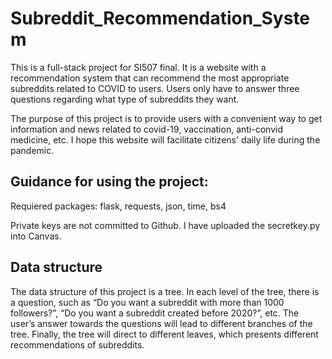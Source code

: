 # Subreddit_Recommendation_System
This is a full-stack project for SI507 final. It is a website with a recommendation system that can recommend the most appropriate subreddits related to COVID to users. Users only have to answer three questions regarding what type of subreddits they want. 

The purpose of this project is to provide users with a convenient way to get information and news related to covid-19, vaccination, anti-convid medicine, etc. I hope this website will facilitate citizens' daily life during the pandemic.
## Guidance for using the project:
Requiered packages: flask, requests, json, time, bs4

Private keys are not committed to Github. I have uploaded the secretkey.py into Canvas.

## Data structure
The data structure of this project is a tree. In each level of the tree, there is a question, such as “Do you want a subreddit with more than 1000 followers?”, “Do you want a subreddit created before 2020?”, etc. The user’s answer towards the questions will lead to different branches of the tree. Finally, the tree will direct to different leaves, which presents different recommendations of subreddits.
